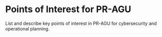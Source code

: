 # Points of Interest for PR-AGU

List and describe key points of interest in PR-AGU for cybersecurity and operational planning.
